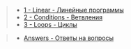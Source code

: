 >- [1 - Linear - Линейные программы](https://github.com/9bagel/epam_training/tree/master/src/com/epam/basics_of_software_code_development/linear)
>- [2 - Conditions - Ветвления](https://github.com/9bagel/epam_training/tree/master/src/com/epam/basics_of_software_code_development/condition)
>- [3 - Loops - Циклы](https://github.com/9bagel/epam_training/tree/master/src/com/epam/basics_of_software_code_development/loop)

>- [Answers - Ответы на вопросы](https://github.com/9bagel/epam_training/tree/master/src/com/epam/basics_of_software_code_development/Answers.doc)
